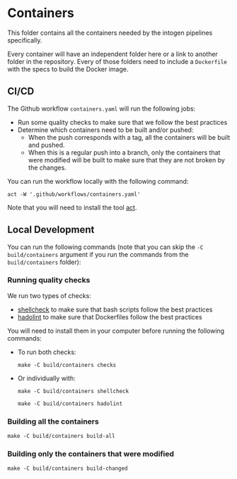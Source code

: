 # Containers

This folder contains all the containers needed by the intogen pipelines specifically.

Every container will have an independent folder here or a link to another folder in the repository. Every of those folders need to include a `Dockerfile` with the specs to build the Docker image.

## CI/CD

The Github workflow `containers.yaml` will run the following jobs:
- Run some quality checks to make sure that we follow the best practices
- Determine which containers need to be built and/or pushed:
    - When the push corresponds with a tag, all the containers will be built and pushed.
    - When this is a regular push into a branch, only the containers that were modified will be built to make sure that they are not broken by the changes.

You can run the workflow locally with the following command:

```shell
act -W '.github/workflows/containers.yaml'
```

Note that you will need to install the tool [act](https://github.com/nektos/act).

## Local Development

You can run the following commands (note that you can skip the `-C build/containers` argument if you run the commands from the `build/containers` folder):

### Running quality checks

We run two types of checks:
- [shellcheck](https://github.com/koalaman/shellcheck) to make sure that bash scripts follow the best practices
- [hadolint](https://github.com/hadolint/hadolint) to make sure that Dockerfiles follow the best practices

You will need to install them in your computer before running the following commands:

- To run both checks:

    ```shell
    make -C build/containers checks
    ```

- Or individually with:

    ```shell
    make -C build/containers shellcheck
    ```

    ```shell
    make -C build/containers hadolint
    ```

### Building all the containers

```shell
make -C build/containers build-all
```

### Building only the containers that were modified

```shell
make -C build/containers build-changed
```
